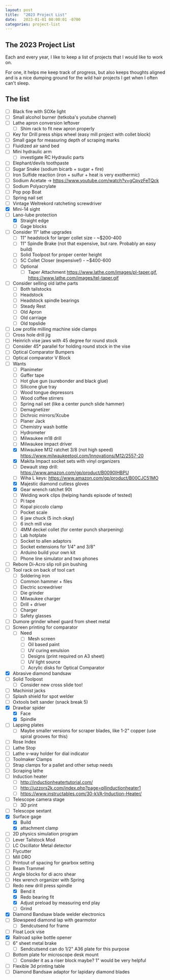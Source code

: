 ```yaml
---
layout: post
title:  "2023 Project List"
date:   2023-01-01 00:00:01 -0700
categories: project-list
---
```


## The 2023 Project List
Each and every year,  I like to keep a list of projects that I would like to work on. 

For one, it helps me keep track of progress, but also keeps thoughts aligned and is a nice
dumping ground for the wild hair projects I get when I often can't sleep.

## The list
- [ ] Black fire with SOXe light
- [ ] Small alcohol burner (tetkoba's youtube channel)
- [ ] Lathe apron conversion leftover
  - [ ] Shim rack to fit new apron properly
- [ ] Key for Drill press ships wheel (easy mill project with collet block)
- [ ] Small gage for measuring depth of scraping marks
- [ ] Fluidized air sand bed
- [ ] Mini hydraulic arm
  - [ ] investigate RC Hydraulic parts
- [ ] Elephant/devils toothpaste
- [ ] Sugar Snake (sodium bicarb + sugar + fire)
- [ ] Iron Sulfide reaction (iron + sulfur + heat is very exothermic)
- [ ] Sodium Acetate -> https://www.youtube.com/watch?v=gCpyzFeTQck
- [ ] Sodium Polyacrylate
- [ ] Pop pop Boat
- [ ] Spring nail set
- [ ] Vintage Weltrekord ratcheting screwdriver
- [x] Mini-14 sight
- [ ] Lano-lube protection
  - [x] Straight edge
  - [ ] Gage blocks
- [ ] Consider 11" lathe upgrades
  - [ ] 11" headstock for larger collet size - ~$200-400
  - [ ] 11" Spindle Brake (not that expensive, but rare. Probably an easy build)
  - [ ] Solid Toolpost for proper center height
  - [ ] 5C Collet Closer (expensive!) - ~$400-600
  - [ ] Optional
    - [ ] Taper Attachment https://www.lathe.com/images/pl-taper.gif, https://www.lathe.com/images/tel-taper.gif
- [ ] Consider selling old lathe parts
  - [ ] Both tailstocks
  - [ ] Headstock
  - [ ] Headstock spindle bearings
  - [ ] Steady Rest
  - [ ] Old Apron
  - [ ] Old carriage
  - [ ] Old topslide
- [ ] Low profile milling machine side clamps
- [ ] Cross hole drill jig
- [ ] Heinrich vise jaws with 45 degree for round stock
- [ ] Consider 45* parallel for holding round stock in the vise
- [ ] Optical Comparator Bumpers
- [ ] Optical comparator V Block
- [ ] Wants
  - [ ] Planimeter
  - [ ] Gaffer tape
  - [ ] Hot glue gun (surebonder and black glue)
  - [ ] Silicone glue tray
  - [ ] Wood tongue depressors
  - [ ] Wood coffee stirrers
  - [ ] Spring nail set (like a center punch slide hammer)
  - [ ] Demagnetizer
  - [ ] Dichroic mirrors/Xcube
  - [ ] Planer Jack
  - [ ] Chemistry wash bottle
  - [ ] Hydrometer
  - [ ] Milwaukee m18 drill
  - [ ] Milwaukee impact driver
  - [x] Milwaukee M12 ratchet 3/8 (not high speed) https://www.milwaukeetool.com/Innovations/M12/2557-20
  - [x] Makita Impact socket sets with vinyl organizers
  - [ ] Dewault step drill: https://www.amazon.com/gp/product/B0090IHBPU
  - [ ] Wiha L keys: https://www.amazon.com/gp/product/B00CJC51MO
  - [x] Majestic diamond cutless gloves
  - [x] Gear wrench ratchet 90t
  - [ ] Welding work clips (helping hands episode of tested)
  - [ ] Pi tape
  - [ ] Kopal piccolo clamp
  - [ ] Pocket scale
  - [ ] 6 jaw chuck (5 inch okay)
  - [ ] 6 inch mill vise
  - [ ] 4MM deckel collet (for center punch sharpening)
  - [ ] Lab hotplate
  - [ ] Socket to allen adaptors
  - [ ] Socket extensions for 1/4" and 3/8"
  - [ ] Arduino build your own kit
  - [ ] Phone line simulator and two phones
- [ ] Rebore Di-Acro slip roll pin bushing
- [ ] Tool rack on back of tool cart
  - [ ] Soldering iron
  - [ ] Common hammer + files
  - [ ] Electric screwdriver
  - [ ] Die grinder
  - [ ] Milwaukee charger
  - [ ] Drill + driver
  - [ ] Charger
  - [ ] Safety glasses
- [ ] Dumore grinder wheel guard from sheet metal
- [ ] Screen printing for comparator
  - [ ] Need
    - [ ] Mesh screen
    - [ ] Oil based paint
    - [ ] UV curing emulsion
    - [ ] Designs (print required on A3 sheet)
    - [ ] UV light source
    - [ ] Acrylic disks for Optical Comparator
- [x] Abrasive diamond bandsaw
- [ ] Solid Toolpost
  - [ ] Consider new cross slide too!
- [ ] Machinist jacks
- [ ] Splash shield for spot welder
- [ ] Oxtools belt sander (snack break 5)
- [x] Drawbar spider
  - [x] Face
  - [x] Spindle
- [ ] Lapping plates
  - [ ] Maybe smaller versions for scraper blades, like 1-2" copper (use spiral grooves for this)
- [ ] Rose Index
- [ ] Lathe Stop
- [ ] Lathe v-way holder for dial indicator
- [ ] Toolmaker Clamps
- [ ] Strap clamps for a pallet and other setup needs
- [ ] Scraping lathe
- [ ] Induction heater
  - [ ] http://inductionheatertutorial.com/
  - [ ] http://uzzors2k.com/index.php?page=pllinductionheater1
  - [ ] https://www.instructables.com/30-kVA-Induction-Heater/
- [ ] Telescope camera stage
  - [ ] 3D print
- [ ] Telescope sextant
- [x] Surface gage
  - [x] Build
  - [x] attachment clamp
- [ ] 2D physics simulation program
- [ ] Lever Tailstock Mod
- [ ] LC Oscillator Metal detector
- [ ] Flycutter
- [ ] Mill DRO
- [ ] Printout of spacing for gearbox setting
- [ ] Beam Trammel
- [ ] Angle blocks for di acro shear
- [ ] Hex wrench organizer with Spring
- [ ] Redo new drill press spindle
  - [x] Bend it
  - [x] Redo bearing fit
  - [x] Adjust preload by measuring end play
  - [ ] Grind
- [x] Diamond Bandsaw blade welder electronics
- [ ] Slowspeed diamond lap with gearmotor
  - [ ] Sendcutsend for frame
- [ ] Float Lock vise
- [x] Railroad spike bottle opener
- [ ] 6" sheet metal brake
  - [ ] Sendcutsend can do 1/2" A36 plate for this purpose
- [ ] Bottom plate for microscope desk mount
  - [ ] Consider it as a riser block maybe? 1" would be very helpful
- [ ] Flexible 3d printing table
- [ ] Diamond Bandsaw adaptor for lapidary diamond blades
